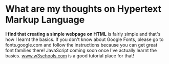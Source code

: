 # What are my thoughts on Hypertext Markup Language

**I find that creating a simple webpage on HTML** is fairly simple and that's how I learnt the basics. If you don't know about Google Fonts, please go to fonts.google.com and follow the instructions because you can get great font families there! JavaScript coming soon once I've actually learnt the basics. www.w3schools.com is a good tutorial place for that!
